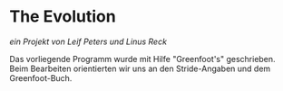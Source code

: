 <h1>The Evolution</h1>
<i>ein Projekt von Leif Peters und Linus Reck</i>
<p>Das vorliegende Programm wurde mit Hilfe "Greenfoot's" geschrieben. Beim Bearbeiten orientierten wir uns an den Stride-Angaben und dem Greenfoot-Buch.</p> 
